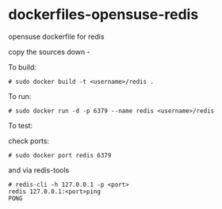 dockerfiles-opensuse-redis
========================

opensuse dockerfile for redis

copy the sources down -

To build:

    # sudo docker build -t <username>/redis .

To run:

    # sudo docker run -d -p 6379 --name redis <username>/redis

To test:

  check ports:

    # sudo docker port redis 6379
  
  and via redis-tools 
  
    # redis-cli -h 127.0.0.1 -p <port>
    redis 127.0.0.1:<port>ping
    PONG
  
 
